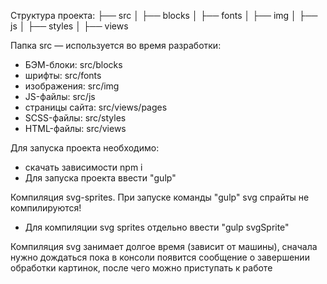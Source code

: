 Структура проекта:
├── src
│   ├── blocks
│   ├── fonts
│   ├── img
│   ├── js
│   ├── styles
│   ├── views

Папка src — используется во время разработки:
- БЭМ-блоки: src/blocks
- шрифты: src/fonts
- изображения: src/img
- JS-файлы: src/js
- страницы сайта: src/views/pages
- SCSS-файлы: src/styles
- HTML-файлы: src/views



Для запуска проекта необходимо:
- скачать зависимости npm i
- Для запуска проекта ввести "gulp"

Компиляция svg-sprites.
При запуске команды "gulp" svg спрайты не компилируются!
- Для компиляции svg sprites отдельно ввести "gulp svgSprite"

Компиляция svg занимает долгое время (зависит от машины), сначала нужно дождаться пока в консоли появится сообщение о завершении обработки картинок, после чего можно приступать к работе
